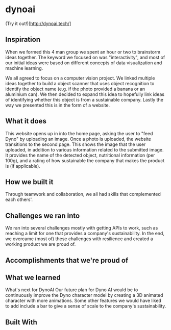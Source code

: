 # dynoai
(Try it out!)[http://dynoai.tech/]

## Inspiration
When we formed this 4 man group we spent an hour or two to brainstorm ideas together. The keyword we focused on was "interactivity", and most of our initial ideas were based on different concepts of data visualization and machine learning.

We all agreed to focus on a computer vision project. We linked multiple ideas together to build a object scanner that uses object recognition to identify the object name (e.g. if the photo provided a banana or an aluminium can). We then decided to expand this idea to hopefully link ideas of identifying whether this object is from a sustainable company. Lastly the way we presented this is in the form of a website.

## What it does
This website opens up in into the home page, asking the user to "feed Dyno" by uploading an image. Once a photo is uploaded, the website transitions to the second page. This shows the image that the user uploaded, in addition to various information related to the submitted image. It provides the name of the detected object, nutritional information (per 100g), and a rating of how sustainable the company that makes the product is (if applicable).

## How we built it
Through teamwork and collaboration, we all had skills that complemented each others'.

## Challenges we ran into
We ran into several challenges mostly with getting APIs to work, such as reaching a limit for one that provides a company's sustainability. In the end, we overcame (most of) these challenges with resilience and created a working product we are proud of.

## Accomplishments that we're proud of

## What we learned
What's next for DynoAI
Our future plan for Dyno AI would be to continuously improve the Dyno character model by creating a 3D animated character with more animations. Some other features we would have liked to add include a bar to give a sense of scale to the company's sustainability.

## Built With
